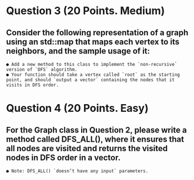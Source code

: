 # Question 3 (20 Points. Medium)

## Consider the following representation of a graph using an std::map that maps each vertex to its neighbors, and the sample usage of it:

    ● Add a new method to this class to implement the `non-recursive` version of `DFS` algorithm.
    ● Your function should take a vertex called `root` as the starting point, and should `output a vector` containing the nodes that it visits in DFS order.

# Question 4 (20 Points. Easy)

## For the Graph class in Question 2, please write a method called DFS_ALL(), where it ensures that all nodes are visited and returns the visited nodes in DFS order in a vector.

    ● Note: DFS_ALL() `doesn’t have any input` parameters.